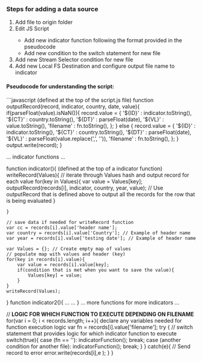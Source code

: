<h3> Steps for adding a data source </h3>
<ol>
    <li> Add file to origin folder </li>
    <li> Edit JS Script </li>
    <ul>
        <li> Add new indicator function following the format provided in the pseudocode </li>
        <li> Add new condition to the switch statement for new file </li>
    </ul>
    <li> Add new Stream Selector condition for new file </li>
    <li> Add new Local FS Destination and configure output file name to indicator </li>
</ol>

<h4> Pseudocode for understanding the script: </h4>
```javascript
(defined at the top of the script.js file)
function outputRecord(record, indicator, country, date, value){
    if(parseFloat(value).isNaN()){
        record.value = { 
            '${ID}' : indicator.toString(),
            '${CT}' : country.toString(),
            '${DT}' : parseFloat(date),
            '${VL}' : value.toString(),
            'filename' : fn.toString(),
        };
    } else {
        record.value = { 
            '${ID}' : indicator.toString(),
            '${CT}' : country.toString(),
            '${DT}' : parseFloat(date),
            '${VL}' : parseFloat(value.replace(',', '')),
            'filename' : fn.toString(),
        };
    }
    output.write(record);
}

...
indicator functions
...

function indicator(){
    (defined at the top of a indicator function)
    writeRecord(Values){
    // iterate through Values hash and output record for each value
        for(key in Values){
            var value = Values[key];
            outputRecord(records[i], indicator, country, year, value); // Use outputRecord that is defined above to output all the records for the row that is being evaluated
        }

    }

    // save data if needed for writeRecord function
    var cc = records[i].value['header name'];
    var country = records[i].value['Country']; // Example of header name
    var year = records[i].value['testing date']; // Example of header name

    var Values = {}; // Create empty map of values
    // populate map with values and header (key)
    for(key in records[i].value){
        var value = records[i].value[key];
        if(condition that is met when you want to save the value){
            Values[key] = value;
        }
    }
    writeRecord(Values);
}
function indicator2(){
    ...
    ...
}
...
more functions for more indicators
...

// ______LOGIC FOR WHICH FUNCTION TO EXECUTE DEPENDING ON FILENAME______
for(var i = 0; i <  records.length; i++){
    declare any variables needed for function execution logic
    var fn = records[i].value['filename'];
        try {
            // switch statement that provides logic for which indicator function to execute
            switch(true){
                case (fn == '<insert file name>'):
                    indicatorFunction();
                    break;
                case (another condition for another file):
                    indicatorFunction();
                    break;
            }
        } catch(e){
            // Send record to error
            error.write(records[i],e );
        }
}
```
